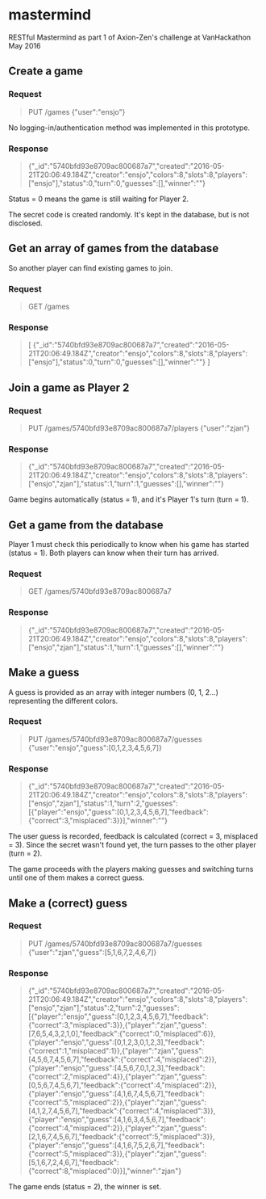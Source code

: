 # mastermind
RESTful Mastermind as part 1 of Axion-Zen's challenge at VanHackathon May 2016

## Create a game

### Request

> PUT /games
> {"user":"ensjo"}

No logging-in/authentication method was implemented in this prototype.

### Response

> {"_id":"5740bfd93e8709ac800687a7","created":"2016-05-21T20:06:49.184Z","creator":"ensjo","colors":8,"slots":8,"players":["ensjo"],"status":0,"turn":0,"guesses":[],"winner":""}

Status = 0 means the game is still waiting for Player 2.

The secret code is created randomly. It's kept in the database, but is not disclosed.

## Get an array of games from the database

So another player can find existing games to join.

### Request

> GET /games

### Response

> [
>  {"_id":"5740bfd93e8709ac800687a7","created":"2016-05-21T20:06:49.184Z","creator":"ensjo","colors":8,"slots":8,"players":["ensjo"],"status":0,"turn":0,"guesses":[],"winner":""}
> ]

## Join a game as Player 2

### Request

> PUT /games/5740bfd93e8709ac800687a7/players
> {"user":"zjan"}

### Response

> {"_id":"5740bfd93e8709ac800687a7","created":"2016-05-21T20:06:49.184Z","creator":"ensjo","colors":8,"slots":8,"players":["ensjo","zjan"],"status":1,"turn":1,"guesses":[],"winner":""}

Game begins automatically (status = 1), and it's Player 1's turn (turn = 1).

## Get a game from the database

Player 1 must check this periodically to know when his game has started (status = 1). Both players can know when their turn has arrived.

### Request

> GET /games/5740bfd93e8709ac800687a7

### Response

> {"_id":"5740bfd93e8709ac800687a7","created":"2016-05-21T20:06:49.184Z","creator":"ensjo","colors":8,"slots":8,"players":["ensjo","zjan"],"status":1,"turn":1,"guesses":[],"winner":""}

## Make a guess

A guess is provided as an array with integer numbers (0, 1, 2...) representing the different colors.

### Request

> PUT /games/5740bfd93e8709ac800687a7/guesses
> {"user":"ensjo","guess":[0,1,2,3,4,5,6,7]}

### Response

> {"_id":"5740bfd93e8709ac800687a7","created":"2016-05-21T20:06:49.184Z","creator":"ensjo","colors":8,"slots":8,"players":["ensjo","zjan"],"status":1,"turn":2,"guesses":[{"player":"ensjo","guess":[0,1,2,3,4,5,6,7],"feedback":{"correct":3,"misplaced":3}}],"winner":""}

The user guess is recorded, feedback is calculated (correct = 3, misplaced = 3). Since the secret wasn't found yet, the turn passes to the other player (turn = 2).

The game proceeds with the players making guesses and switching turns until one of them makes a correct guess.

## Make a (correct) guess

### Request

> PUT /games/5740bfd93e8709ac800687a7/guesses
> {"user":"zjan","guess":[5,1,6,7,2,4,6,7]}

### Response

> {"_id":"5740bfd93e8709ac800687a7","created":"2016-05-21T20:06:49.184Z","creator":"ensjo","colors":8,"slots":8,"players":["ensjo","zjan"],"status":2,"turn":2,"guesses":[{"player":"ensjo","guess":[0,1,2,3,4,5,6,7],"feedback":{"correct":3,"misplaced":3}},{"player":"zjan","guess":[7,6,5,4,3,2,1,0],"feedback":{"correct":0,"misplaced":6}},{"player":"ensjo","guess":[0,1,2,3,0,1,2,3],"feedback":{"correct":1,"misplaced":1}},{"player":"zjan","guess":[4,5,6,7,4,5,6,7],"feedback":{"correct":4,"misplaced":2}},{"player":"ensjo","guess":[4,5,6,7,0,1,2,3],"feedback":{"correct":2,"misplaced":4}},{"player":"zjan","guess":[0,5,6,7,4,5,6,7],"feedback":{"correct":4,"misplaced":2}},{"player":"ensjo","guess":[4,1,6,7,4,5,6,7],"feedback":{"correct":5,"misplaced":2}},{"player":"zjan","guess":[4,1,2,7,4,5,6,7],"feedback":{"correct":4,"misplaced":3}},{"player":"ensjo","guess":[4,1,6,3,4,5,6,7],"feedback":{"correct":4,"misplaced":2}},{"player":"zjan","guess":[2,1,6,7,4,5,6,7],"feedback":{"correct":5,"misplaced":3}},{"player":"ensjo","guess":[4,1,6,7,5,2,6,7],"feedback":{"correct":5,"misplaced":3}},{"player":"zjan","guess":[5,1,6,7,2,4,6,7],"feedback":{"correct":8,"misplaced":0}}],"winner":"zjan"}

The game ends (status = 2), the winner is set.
